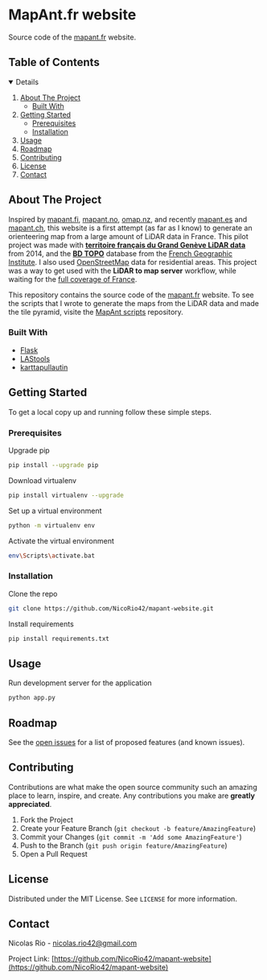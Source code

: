 # MapAnt.fr website

Source code of the [mapant.fr](http://mapant.fr/) website.

<!-- TABLE OF CONTENTS -->
## Table of Contents
<details open="open">
  <ol>
    <li>
      <a href="#about-the-project">About The Project</a>
      <ul>
        <li><a href="#built-with">Built With</a></li>
      </ul>
    </li>
    <li>
      <a href="#getting-started">Getting Started</a>
      <ul>
        <li><a href="#prerequisites">Prerequisites</a></li>
        <li><a href="#installation">Installation</a></li>
      </ul>
    </li>
    <li><a href="#usage">Usage</a></li>
    <li><a href="#roadmap">Roadmap</a></li>
    <li><a href="#contributing">Contributing</a></li>
    <li><a href="#license">License</a></li>
    <li><a href="#contact">Contact</a></li>
  </ol>
</details>



<!-- ABOUT THE PROJECT -->
## About The Project

Inspired by [mapant.fi](http://mapant.fi), [mapant.no](http://mapant.no), [omap.nz](http://omap.nz), and recently [mapant.es](http://mapant.es) and [mapant.ch](https://mapant.ch/), this website is a first attempt (as far as I know) to generate an orienteering map from a large amount of LiDAR data in France. This pilot project was made with **[territoire français du Grand Genève LiDAR data](https://www.data.gouv.fr/fr/datasets/carroyage-des-dalles-des-points-lidar-2014-territoire-francais-grand-geneve/)** from 2014, and the **[BD TOPO](https://geoservices.ign.fr/documentation/diffusion/telechargement-donnees-libres.html#bd-topo)** database from the [French Geographic Institute](https://www.ign.fr/). I also used [OpenStreetMap](https://www.openstreetmap.org) data for residential areas. This project was a way to get used with the **LiDAR to map server** workflow, while waiting for the [full coverage of France](https://www.ign.fr/institut/nos-activites/lidar-hd-une-couverture-nationale-dici-2025).

This repository contains the source code of the [mapant.fr](http://mapant.fr/) website. To see the scripts that I wrote to generate the maps from the LiDAR data and made the tile pyramid, visite the [MapAnt scripts](https://github.com/NicoRio42/mapant-scripts) repository.

### Built With

* [Flask](https://flask.palletsprojects.com/en/2.0.x/)
* [LAStools](https://rapidlasso.com/LAStools/)
* [karttapullautin](http://www.routegadget.net/karttapullautin/)


<!-- GETTING STARTED -->
## Getting Started

To get a local copy up and running follow these simple steps.

### Prerequisites

Upgrade pip
```sh
pip install --upgrade pip
```
Download virtualenv
```sh
pip install virtualenv --upgrade
```
Set up a virtual environment
```sh
python -m virtualenv env
```
Activate the virtual environment
```sh
env\Scripts\activate.bat
```

### Installation

Clone the repo
```sh
git clone https://github.com/NicoRio42/mapant-website.git
```
Install requirements
```sh
pip install requirements.txt
```

<!-- USAGE -->
## Usage

Run development server for the application
```sh
python app.py
```


<!-- ROADMAP -->
## Roadmap

See the [open issues](https://github.com/NicoRio42/mapant-website/issues) for a list of proposed features (and known issues).



<!-- CONTRIBUTING -->
## Contributing

Contributions are what make the open source community such an amazing place to learn, inspire, and create. Any contributions you make are **greatly appreciated**.

1. Fork the Project
2. Create your Feature Branch (`git checkout -b feature/AmazingFeature`)
3. Commit your Changes (`git commit -m 'Add some AmazingFeature'`)
4. Push to the Branch (`git push origin feature/AmazingFeature`)
5. Open a Pull Request



<!-- LICENSE -->
## License

Distributed under the MIT License. See `LICENSE` for more information.



<!-- CONTACT -->
## Contact

Nicolas Rio - nicolas.rio42@gmail.com

Project Link: [https://github.com/NicoRio42/mapant-website](https://github.com/NicoRio42/mapant-website)